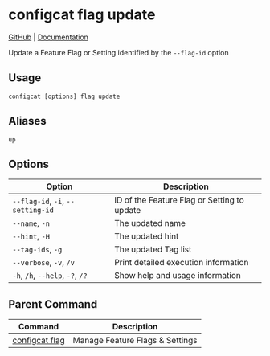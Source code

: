 # configcat flag update
[GitHub](https://github.com/configcat/cli) | [Documentation](https://configcat.com/docs/advanced/cli)

Update a Feature Flag or Setting identified by the `--flag-id` option
## Usage
```
configcat [options] flag update
```
## Aliases
`up`
## Options
| Option | Description |
| ------ | ----------- |
| `--flag-id`, `-i`, `--setting-id` | ID of the Feature Flag or Setting to update |
| `--name`, `-n` | The updated name |
| `--hint`, `-H` | The updated hint |
| `--tag-ids`, `-g` | The updated Tag list |
| `--verbose`, `-v`, `/v` | Print detailed execution information |
| `-h`, `/h`, `--help`, `-?`, `/?` | Show help and usage information |
## Parent Command
| Command | Description |
| ------ | ----------- |
| [configcat flag](configcat-flag.md) | Manage Feature Flags & Settings |
